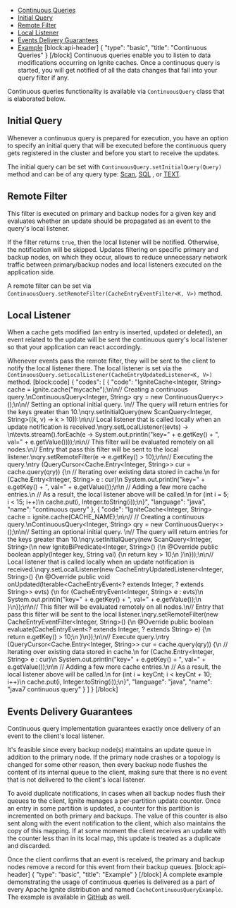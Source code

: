 * [Continuous Queries](#section-continuous-queries)
 * [Initial Query](#section-initial-query)
 * [Remote Filter](#section-remote-filter)
 * [Local Listener](#section-local-listener)
* [Events Delivery Guarantees](#section-events-delivery-guarantees)
* [Example](#section-example)
[block:api-header]
{
  "type": "basic",
  "title": "Continuous Queries"
}
[/block]
Continuous queries enable you to listen to data modifications occurring on Ignite caches. Once a continuous query is started, you will get notified of all the data changes that fall into your query filter if any.

Continuous queries functionality is available via `ContinuousQuery` class that is elaborated below.

## Initial Query

Whenever a continuous query is prepared for execution, you have an option to specify an initial query that will be executed before the continuous query gets registered in the cluster and before you start to receive the updates.

The initial query can be set with `ContinuousQuery.setInitialQuery(Query)` method and can be of any query type: [Scan](/docs/cache-queries#section-scan-queries), [SQL](doc:sql-grid) , or [TEXT](/docs/cache-queries#text-queries).

## Remote Filter

This filter is executed on primary and backup nodes for a given key and evaluates whether an update should be propagated as an event to the query's local listener.

If the filter returns `true`, then the local listener will be notified. Otherwise, the notification will be skipped. Updates filtering on specific primary and backup nodes, on which they occur, allows to reduce unnecessary network traffic between primary/backup nodes and local listeners executed on the application side.

A remote filter can be set via `ContinuousQuery.setRemoteFilter(CacheEntryEventFilter<K, V>)` method.

## Local Listener

When a cache gets modified (an entry is inserted, updated or deleted), an event related to the update will be sent the continuous query's local listener so that your application can react accordingly.

Whenever events pass the remote filter, they will be sent to the client to notify the local listener there.
The local listener is set via the `ContinuousQuery.setLocalListener(CacheEntryUpdatedListener<K, V>)` method.
[block:code]
{
  "codes": [
    {
      "code": "IgniteCache<Integer, String> cache = ignite.cache(\"mycache\");\n\n// Creating a continuous query.\nContinuousQuery<Integer, String> qry = new ContinuousQuery<>();\n\n// Setting an optional initial query. \n// The query will return entries for the keys greater than 10.\nqry.setInitialQuery(new ScanQuery<Integer, String>((k, v) -> k > 10)):\n\n// Local listener that is called locally when an update notification is received.\nqry.setLocalListener((evts) -> \n\tevts.stream().forEach(e -> System.out.println(\"key=\" + e.getKey() + \", val=\" + e.getValue())));\n\n// This filter will be evaluated remotely on all nodes.\n// Entry that pass this filter will be sent to the local listener.\nqry.setRemoteFilter(e -> e.getKey() > 10);\n\n// Executing the query.\ntry (QueryCursor<Cache.Entry<Integer, String>> cur = cache.query(qry)) {\n  // Iterating over existing data stored in cache.\n  for (Cache.Entry<Integer, String> e : cur)\n    System.out.println(\"key=\" + e.getKey() + \", val=\" + e.getValue());\n\n  // Adding a few more cache entries.\n  // As a result, the local listener above will be called.\n  for (int i = 5; i < 15; i++)\n    cache.put(i, Integer.toString(i));\n}",
      "language": "java",
      "name": "continuous query"
    },
    {
      "code": "IgniteCache<Integer, String> cache = ignite.cache(CACHE_NAME);\n\n// // Creating a continuous query.\nContinuousQuery<Integer, String> qry = new ContinuousQuery<>();\n\n// Setting an optional initial query. \n// The query will return entries for the keys greater than 10.\nqry.setInitialQuery(new ScanQuery<Integer, String>(\n  new IgniteBiPredicate<Integer, String>() {\n  @Override public boolean apply(Integer key, String val) {\n    return key > 10;\n  }\n}));\n\n// Local listener that is called locally when an update notification is received.\nqry.setLocalListener(new CacheEntryUpdatedListener<Integer, String>() {\n  @Override public void onUpdated(Iterable<CacheEntryEvent<? extends Integer, ? extends String>> evts) {\n    for (CacheEntryEvent<Integer, String> e : evts)\n      System.out.println(\"key=\" + e.getKey() + \", val=\" + e.getValue());\n  }\n});\n\n// This filter will be evaluated remotely on all nodes.\n// Entry that pass this filter will be sent to the local listener.\nqry.setRemoteFilter(new CacheEntryEventFilter<Integer, String>() {\n  @Override public boolean evaluate(CacheEntryEvent<? extends Integer, ? extends String> e) {\n    return e.getKey() > 10;\n  }\n});\n\n// Execute query.\ntry (QueryCursor<Cache.Entry<Integer, String>> cur = cache.query(qry)) {\n  // Iterating over existing data stored in cache.\n  for (Cache.Entry<Integer, String> e : cur)\n    System.out.println(\"key=\" + e.getKey() + \", val=\" + e.getValue());\n\n  // Adding a few more cache entries.\n  // As a result, the local listener above will be called.\n  for (int i = keyCnt; i < keyCnt + 10; i++)\n    cache.put(i, Integer.toString(i));\n}",
      "language": "java",
      "name": "java7 continuous query"
    }
  ]
}
[/block]
## Events Delivery Guarantees

Continuous query implementation guarantees exactly once delivery of an event to the client's local listener.

It's feasible since every backup node(s) maintains an update queue in addition to the primary node. If the primary node crashes or a topology is changed for some other reason, then every backup node flushes the content of its internal queue to the client, making sure that there is no event that is not delivered to the client's local listener. 

To avoid duplicate notifications, in cases when all backup nodes flush their queues to the client, Ignite manages a per-partition update counter. Once an entry in some partition is updated, a counter for this partition is incremented on both primary and backups. The value of this counter is also sent along with the event notification to the client, which also maintains the copy of this mapping. If at some moment the client receives an update with the counter less than in its local map, this update is treated as a duplicate and discarded.

Once the client confirms that an event is received, the primary and backup nodes remove a record for this event from their backup queues.
[block:api-header]
{
  "type": "basic",
  "title": "Example"
}
[/block]
A complete example demonstrating the usage of continuous queries is delivered as a part of every Apache Ignite distribution and named `CacheContinuousQueryExample`. The example is available in [GitHub](https://github.com/apache/ignite/blob/master/examples/src/main/java/org/apache/ignite/examples/datagrid/CacheContinuousQueryExample.java) as well.